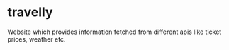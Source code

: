 # travelly
Website which provides information fetched from different apis like ticket prices, weather etc.
